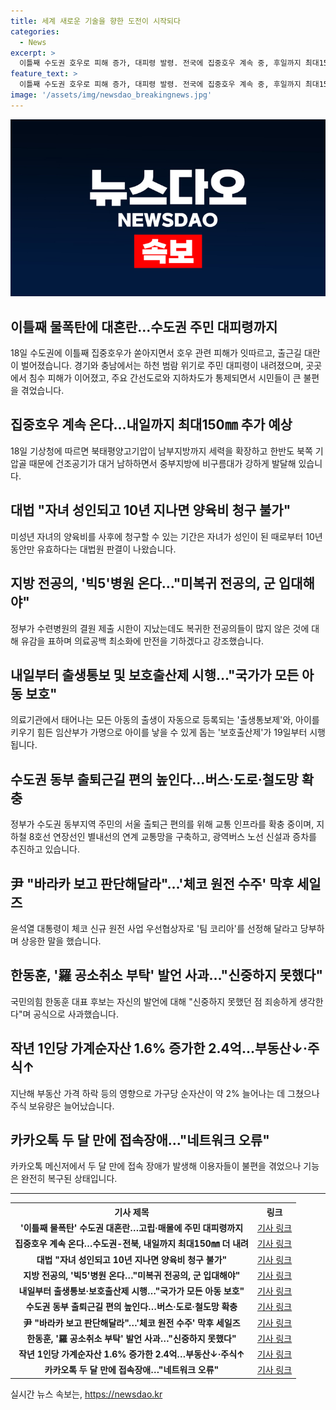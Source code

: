 ```yaml
---
title: 세계 새로운 기술을 향한 도전이 시작되다
categories:
  - News
excerpt: >
  이틀째 수도권 호우로 피해 증가, 대피령 발령. 전국에 집중호우 계속 중, 후일까지 최대150mm 추가 예상. 대법, 자녀 성년 후 10년 이내 양육비 청구 가능. 의료계, 수련병원 복귀 의사 부족해 의료공백 우려. 출생통보제, 보호출산제 내일부터 시행. 수도권 동부 교통 인프라 확충, 서울 출퇴근 불편 해소 추진. 대통령, 체코 원전 사업 협상 촉구. 한동훈 대표, 나경원 후보 발언 사과 밝혀. 1인당 가계순자산 1.6% 증가한 2.4억. 카카오톡 두 달 만에 접속장애 발생, 서비스 복구.
feature_text: >
  이틀째 수도권 호우로 피해 증가, 대피령 발령. 전국에 집중호우 계속 중, 후일까지 최대150mm 추가 예상. 대법, 자녀 성년 후 10년 이내 양육비 청구 가능. 의료계, 수련병원 복귀 의사 부족해 의료공백 우려. 출생통보제, 보호출산제 내일부터 시행. 수도권 동부 교통 인프라 확충, 서울 출퇴근 불편 해소 추진. 대통령, 체코 원전 사업 협상 촉구. 한동훈 대표, 나경원 후보 발언 사과 밝혀. 1인당 가계순자산 1.6% 증가한 2.4억. 카카오톡 두 달 만에 접속장애 발생, 서비스 복구.
image: '/assets/img/newsdao_breakingnews.jpg'
---
```


<p><img src="/assets/img/newsdao_breakingnews.jpg" alt="koreaapp 속보" /></p>

<h2 data-ke-size="size26">이틀째 물폭탄에 대혼란…수도권 주민 대피령까지</h2>

<p data-ke-size="size16">18일 수도권에 이틀째 집중호우가 쏟아지면서 호우 관련 피해가 잇따르고, 출근길 대란이 벌어졌습니다. 경기와 충남에서는 하천 범람 위기로 주민 대피령이 내려졌으며, 곳곳에서 침수 피해가 이어졌고, 주요 간선도로와 지하차도가 통제되면서 시민들이 큰 불편을 겪었습니다.</p>

<h2 data-ke-size="size24">집중호우 계속 온다…내일까지 최대150㎜ 추가 예상</h2>

<p data-ke-size="size16">18일 기상청에 따르면 북태평양고기압이 남부지방까지 세력을 확장하고 한반도 북쪽 기압골 때문에 건조공기가 대거 남하하면서 중부지방에 비구름대가 강하게 발달해 있습니다.</p>

<h2 data-ke-size="size24">대법 "자녀 성인되고 10년 지나면 양육비 청구 불가"</h2>

<p data-ke-size="size16">미성년 자녀의 양육비를 사후에 청구할 수 있는 기간은 자녀가 성인이 된 때로부터 10년 동안만 유효하다는 대법원 판결이 나왔습니다.</p>

<h2 data-ke-size="size24">지방 전공의, '빅5'병원 온다…"미복귀 전공의, 군 입대해야"</h2>

<p data-ke-size="size16">정부가 수련병원의 결원 제출 시한이 지났는데도 복귀한 전공의들이 많지 않은 것에 대해 유감을 표하며 의료공백 최소화에 만전을 기하겠다고 강조했습니다.</p>

<h2 data-ke-size="size24">내일부터 출생통보 및 보호출산제 시행…"국가가 모든 아동 보호"</h2>

<p data-ke-size="size16">의료기관에서 태어나는 모든 아동의 출생이 자동으로 등록되는 '출생통보제'와, 아이를 키우기 힘든 임산부가 가명으로 아이를 낳을 수 있게 돕는 '보호출산제'가 19일부터 시행됩니다.</p>

<h2 data-ke-size="size24">수도권 동부 출퇴근길 편의 높인다…버스·도로·철도망 확충</h2>

<p data-ke-size="size16">정부가 수도권 동부지역 주민의 서울 출퇴근 편의를 위해 교통 인프라를 확충 중이며, 지하철 8호선 연장선인 별내선의 연계 교통망을 구축하고, 광역버스 노선 신설과 증차를 추진하고 있습니다.</p>

<h2 data-ke-size="size24">尹 "바라카 보고 판단해달라"…'체코 원전 수주' 막후 세일즈</h2>

<p data-ke-size="size16">윤석열 대통령이 체코 신규 원전 사업 우선협상자로 '팀 코리아'를 선정해 달라고 당부하며 상응한 말을 했습니다.</p>

<h2 data-ke-size="size24">한동훈, '羅 공소취소 부탁' 발언 사과…"신중하지 못했다"</h2>

<p data-ke-size="size16">국민의힘 한동훈 대표 후보는 자신의 발언에 대해 "신중하지 못했던 점 죄송하게 생각한다"며 공식으로 사과했습니다.</p>

<h2 data-ke-size="size24">작년 1인당 가계순자산 1.6% 증가한 2.4억…부동산↓·주식↑</h2>

<p data-ke-size="size16">지난해 부동산 가격 하락 등의 영향으로 가구당 순자산이 약 2% 늘어나는 데 그쳤으나 주식 보유량은 늘어났습니다.</p>

<h2 data-ke-size="size24">카카오톡 두 달 만에 접속장애…"네트워크 오류"</h2>

<p data-ke-size="size16">카카오톡 메신저에서 두 달 만에 접속 장애가 발생해 이용자들이 불편을 겪었으나 기능은 완전히 복구된 상태입니다.</p>

<hr>

<table>
    <tr>
        <th style="text-align: center; height: 17px;"><b>기사 제목</b></th>
        <th style="text-align: center; height: 17px;"><b>링크</b></th>
    </tr>
    <tr>
        <td style="text-align: center; height: 17px;"><b>'이틀째 물폭탄' 수도권 대혼란…고립·매몰에 주민 대피령까지</b></td>
        <td style="text-align: center; height: 17px;"><a href="https://www.yna.co.kr/view/AKR20240718076900060">기사 링크</a></td>
    </tr>
    <tr>
        <td style="text-align: center; height: 17px;"><b>집중호우 계속 온다…수도권-전북, 내일까지 최대150㎜ 더 내려</b></td>
        <td style="text-align: center; height: 17px;"><a href="https://www.yna.co.kr/view/AKR20240718091100530">기사 링크</a></td>
    </tr>
    <tr>
        <td style="text-align: center; height: 17px;"><b>대법 "자녀 성인되고 10년 지나면 양육비 청구 불가"</b></td>
        <td style="text-align: center; height: 17px;"><a href="https://www.yna.co.kr/view/AKR20240718112251004">기사 링크</a></td>
    </tr>
    <tr>
        <td style="text-align: center; height: 17px;"><b>지방 전공의, '빅5'병원 온다…"미복귀 전공의, 군 입대해야"</b></td>
        <td style="text-align: center; height: 17px;"><a href="https://www.yna.co.kr/view/AKR20240718063852530">기사 링크</a></td>
    </tr>
    <tr>
        <td style="text-align: center; height: 17px;"><b>내일부터 출생통보·보호출산제 시행…"국가가 모든 아동 보호"</b></td>
        <td style="text-align: center; height: 17px;"><a href="https://www.yna.co.kr/view/AKR20240718076700530">기사 링크</a></td>
    </tr>
    <tr>
        <td style="text-align: center; height: 17px;"><b>수도권 동부 출퇴근길 편의 높인다…버스·도로·철도망 확충</b></td>
        <td style="text-align: center; height: 17px;"><a href="https://www.yna.co.kr/view/AKR20240718083200003">기사 링크</a></td>
    </tr>
    <tr>
        <td style="text-align: center; height: 17px;"><b>尹 "바라카 보고 판단해달라"…'체코 원전 수주' 막후 세일즈</b></td>
        <td style="text-align: center; height: 17px;"><a href="https://www.yna.co.kr/view/AKR20240718080600001">기사 링크</a></td>
    </tr>
    <tr>
        <td style="text-align: center; height: 17px;"><b>한동훈, '羅 공소취소 부탁' 발언 사과…"신중하지 못했다"</b></td>
        <td style="text-align: center; height: 17px;"><a href="https://www.yna.co.kr/view/AKR20240718095000001">기사 링크</a></td>
    </tr>
    <tr>
        <td style="text-align: center; height: 17px;"><b>작년 1인당 가계순자산 1.6% 증가한 2.4억…부동산↓·주식↑</b></td>
        <td style="text-align: center; height: 17px;"><a href="https://www.yna.co.kr/view/AKR20240718089900002">기사 링크</a></td>
    </tr>
    <tr>
        <td style="text-align: center; height: 17px;"><b>카카오톡 두 달 만에 접속장애…"네트워크 오류"</b></td>
        <td style="text-align: center; height: 17px;"><a href="https://www.yna.co.kr/view/AKR20240718088552017">기사 링크</a></td>
    </tr>
</table>
실시간 뉴스 속보는, <a href="https://newsdao.kr" rel="dofollow">https://newsdao.kr</a>


